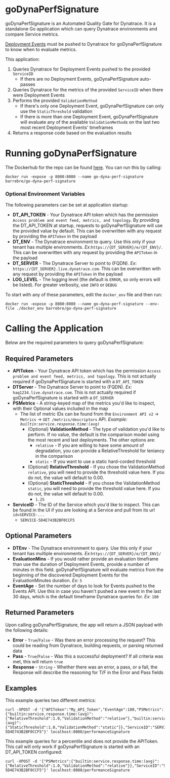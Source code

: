 # goDynaPerfSignature
goDynaPerfSignature is an Automated Quality Gate for Dynatrace. It is a standalone Go application which can query Dynatrace environments and compare Service metrics.

[Deployment Events](https://www.dynatrace.com/support/help/shortlink/event-types-info#deployment) must be pushed to Dynatrace for goDynaPerfSignature to know when to evaluate metrics.

This application:
1. Queries Dynatrace for Deployment Events pushed to the provided `ServiceID`
    * If there are no Deployment Events, goDynaPerfSignature auto-passes
2. Queries Dynatrace for the metrics of the provided `ServiceID` when there were Deployment Events
3. Performs the provided `ValidationMethod`
    * If there's only one Deployment Event, goDynaPerfSignature can only use the `StaticThreshold` validation
    * If there is more than one Deployment Event, goDynaPerfSignature will evaluate any of the available `ValidationMethod`s on the last two most recent Deployment Events' timeframes
4. Returns a response code based on the evaluation results

# Running goDynaPerfSignature
The Dockerhub for the repo can be found [here](https://hub.docker.com/r/barrebre/go-dyna-perf-signature/tags). You can run this by calling:
```
docker run -expose -p 8080:8080 --name go-dyna-perf-signature barrebre/go-dyna-perf-signature
```

### Optional Environment Variables
The following parameters can be set at application startup:
* **DT_API_TOKEN** - Your Dynatrace API token which has the permission `Access problem and event feed, metrics, and topology`. By providing the DT_API_TOKEN at startup, requests to goDynaPerfSignature will use the provided value by default. This can be overwritten with any request by providing the `APIToken` in the payload
* **DT_ENV** - The Dynatrace environment to query. Use this only if your tenant has multiple environments. *Ex*:`https://{DT_SERVER}/e/{DT_ENV}/`. This can be overwritten with any request by providing the `APIToken` in the payload
* **DT_SERVER** - The Dynatrace Server to point to (FQDN). *Ex*: `https://{DT_SERVER}.live.dynatrace.com`. This can be overwritten with any request by providing the `APIToken` in the payload
* **LOG_LEVEL** - The logging level (the default is `ERROR`, so only errors will be listed). For greater verbosity, use `INFO` or `DEBUG`

To start with any of these parameters, edit the `docker_env` file and then run:
```
docker run -expose -p 8080:8080 --name go-dyna-perf-signature --env-file ./docker_env barrebre/go-dyna-perf-signature
```

# Calling the Application
Below are the required parameters to query goDynaPerfSignature:

## Required Parameters
* **APIToken** - Your Dynatrace API token which has the permission `Access problem and event feed, metrics, and topology`. This is not actually required if goDynaPerfSignature is started with a `DT_API_TOKEN`
* **DTServer** - The Dynatrace Server to point to (FQDN). *Ex*: `haq1234.live.dynatrace.com`. This is not actually required if goDynaPerfSignature is started with a `DT_SERVER`
* **PSMetrics** - A string-keyed map of the metrics you'd like to inspect, with their Optional values included in the map
  * The list of metric IDs can be found from the `Environment API v2` -> `Metrics` -> `GET /metrics/descriptors` API. *Example: `builtin:service.response.time:(avg)`*
    * (Optional) **ValidationMethod** - The type of validation you'd like to perform. If no value, the default is the comparison model using the most recent and last deployments. The other options are:
      * `relative` - If you are willing to have some amount of degradation, you can provide a RelativeThreshold for leniancy in the comparison
      * `static` - If you want to use a static hard-corded threshold
    * (Optional) **RelativeThreshold** - If you chose the ValidationMethod `relative`, you will need to provide the threshold value here. If you do not, the value will default to 0.00.
    * (Optional) **StaticThreshold** - If you chose the ValidationMethod `static`, you will need to provide the threshold value here. If you do not, the value will default to 0.00.
      * `1.25`
* **ServiceID** - The ID of the Service which you'd like to inspect. This can be found in the UI if you are looking at a Service and pull from its url `id=SERVICE-...`
  * `SERVICE-5D4E743B2BF0CCF5`

## Optional Parameters
* **DTEnv** - The Dynatrace environment to query. Use this only if your tenant has multiple environments. *Ex*:`https://{DT_SERVER}/e/{DT_ENV}/`
* **EvaluationMins** - If you would rather provide an evaluation timeframe than use the duration of Deployment Events, provide a number of minutes in this field. goDynaPerfSignature will evaluate metrics from the beginning of the discovered Deployment Events for the EvaluationMinutes duration. *Ex*: `5`
* **EventAge** - Set the number of days to look for Events pushed to the Events API. Use this in case you haven't pushed a new event in the last 30 days, which is the default timeframe Dynatrace queries for. *Ex*: `180`

## Returned Parameters
Upon calling goDynaPerfSignature, the app will return a JSON payload with the following details:
* **Error** - `True`/`False` - Was there an error processing the request? This could be reading from Dynatrace, building requests, or parsing returned data
* **Pass** - `True`/`False` - Was this a successful deployment? If all criteria was met, this will return `true`
* **Response** - `String` - Whether there was an error, a pass, or a fail, the Response will describe the reasoning for T/F in the Error and Pass fields

## Examples
This example queries two different metrics:
```
curl -XPOST -d '{"APIToken":"My_API_Token","EventAge":180,"PSMetrics":{"builtin:service.response.time:(avg)":{"RelativeThreshold":1.0,"ValidationMethod":"relative"},"builtin:service.errors.total.rate:(avg)":{"StaticThreshold":1.0,"ValidationMethod":"static"}},"ServiceID":"SERVICE-5D4E743B2BF0CCF5"}' localhost:8080/performanceSignature
```

This example queries for a percentile and does not provide the APIToken. This call will only work if goDynaPerfSignature is started with an DT_API_TOKEN configured:
```
curl -XPOST -d '{"PSMetrics":{"builtin:service.response.time:(avg)":{"RelativeThreshold":1.0,"ValidationMethod":"relative"}},"ServiceID":"SERVICE-5D4E743B2BF0CCF5"}' localhost:8080/performanceSignature
```